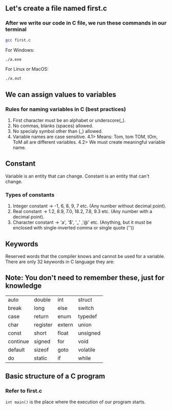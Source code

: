 ## Let's create a file named first.c

### After we write our code in C file, we run these commands in our terminal

```sh
gcc first.c
```

For Windows:
```sh
./a.exe
```

For Linux or MacOS:
```sh
./a.out
```



## We can assign values to variables
### Rules for naming variables in C (best practices)
1. First character must be an alphabet or underscore(_).
2. No commas, blanks (spaces) allowed.
3. No specialy symbol other than (_) allowed.
4. Variable names are case sensitive.
    4.1> Means:
            Tom, tom TOM, tOm, ToM all are different variables.
    4.2> We must create meaningful variable name.


## Constant
Variable is an entity that can change.
Constant is an entity that can't change.

### Types of constants
1. Integer constant -> -1, 6, 8, 9, 7 etc. (Any number without decimal point).
2. Real constant -> 1.2, 8.9, 7.0, 18.2, 7.8, 9.3 etc. (Any number with a decimal point).
3. Character constant -> 'a', '$', '_' ,'@' etc. (Anything, but it must be enclosed with single-inverted comma or single quote (''))

## Keywords
Reserved words that the compiler knows and cannot be used for a variable.
There are only 32 keywords in C language they are:
## Note: You don't need to remember these, just for knowledge

<table>
  <tr>
    <td>auto</td>
    <td>double</td>
    <td>int</td>
    <td>struct</td>
  </tr>
  <tr>
    <td>break</td>
    <td>long</td>
    <td>else</td>
    <td>switch</td>
  </tr>
  <tr>
    <td>case</td>
    <td>return</td>
    <td>enum</td>
    <td>typedef</td>
  </tr>
  <tr>
    <td>char</td>
    <td>register</td>
    <td>extern</td>
    <td>union</td>
  </tr>
  <tr>
    <td>const</td>
    <td>short</td>
    <td>float</td>
    <td>unsigned</td>
  </tr>
  <tr>
    <td>continue</td>
    <td>signed</td>
    <td>for</td>
    <td>void</td>
  </tr>
  <tr>
    <td>default</td>
    <td>sizeof</td>
    <td>goto</td>
    <td>volatile</td>
  </tr>
  <tr>
    <td>do</td>
    <td>static</td>
    <td>if</td>
    <td>while</td>
  </tr>
</table>


## Basic structure of a C program
### Refer to first.c

``` int main() ```
is the place where the execution of our program starts.
